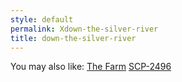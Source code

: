 ```yaml
---
style: default
permalink: Xdown-the-silver-river
title: down-the-silver-river
---
```

You may also like:
[The Farm](http://scp-wiki.net/the-farm)
[SCP-2496](http://scp-wiki.net/scp-2496)